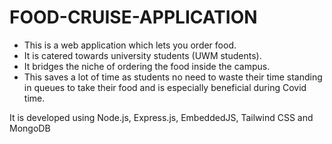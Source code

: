 # FOOD-CRUISE-APPLICATION
- This is a web application which lets you order food.
- It is catered towards university students (UWM students).
- It bridges the niche of ordering the food inside the campus.
- This saves a lot of time as students no need to waste their time standing in queues to take their food and is especially beneficial during Covid time. 

It is developed using Node.js, Express.js, EmbeddedJS, Tailwind CSS and MongoDB

